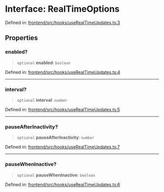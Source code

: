 # Interface: RealTimeOptions

Defined in: [frontend/src/hooks/useRealTimeUpdates.ts:3](https://github.com/lsendel/sass/blob/ca8b2b87627589617e0de57047e1f50d53e78078/frontend/src/hooks/useRealTimeUpdates.ts#L3)

## Properties

### enabled?

> `optional` **enabled**: `boolean`

Defined in: [frontend/src/hooks/useRealTimeUpdates.ts:4](https://github.com/lsendel/sass/blob/ca8b2b87627589617e0de57047e1f50d53e78078/frontend/src/hooks/useRealTimeUpdates.ts#L4)

***

### interval?

> `optional` **interval**: `number`

Defined in: [frontend/src/hooks/useRealTimeUpdates.ts:5](https://github.com/lsendel/sass/blob/ca8b2b87627589617e0de57047e1f50d53e78078/frontend/src/hooks/useRealTimeUpdates.ts#L5)

***

### pauseAfterInactivity?

> `optional` **pauseAfterInactivity**: `number`

Defined in: [frontend/src/hooks/useRealTimeUpdates.ts:7](https://github.com/lsendel/sass/blob/ca8b2b87627589617e0de57047e1f50d53e78078/frontend/src/hooks/useRealTimeUpdates.ts#L7)

***

### pauseWhenInactive?

> `optional` **pauseWhenInactive**: `boolean`

Defined in: [frontend/src/hooks/useRealTimeUpdates.ts:6](https://github.com/lsendel/sass/blob/ca8b2b87627589617e0de57047e1f50d53e78078/frontend/src/hooks/useRealTimeUpdates.ts#L6)
